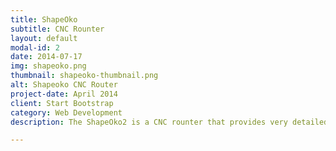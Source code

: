 ```yaml
---
title: ShapeOko
subtitle: CNC Rounter
layout: default
modal-id: 2
date: 2014-07-17
img: shapeoko.png
thumbnail: shapeoko-thumbnail.png
alt: Shapeoko CNC Router
project-date: April 2014
client: Start Bootstrap
category: Web Development
description: The ShapeOko2 is a CNC rounter that provides very detailed 3D wood working, carving, cutting, etc... all controllable from drawings on your own computer.  This machine is open to use for all members with a little basic training.  

---
```

